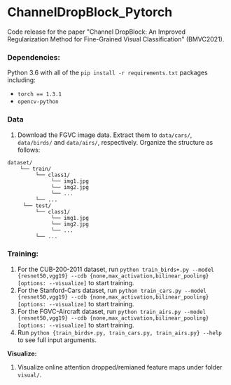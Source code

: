 # ChannelDropBlock_Pytorch
Code release for the paper "Channel DropBlock: An Improved Regularization Method for Fine-Grained Visual Classification" (BMVC2021).

### Dependencies:
Python 3.6 with all of the `pip install -r requirements.txt` packages including:
- `torch == 1.3.1`
- `opencv-python`

### Data
1. Download the FGVC image data. Extract them to `data/cars/`, `data/birds/` and `data/airs/`, respectively. Organize the structure as follows:
```
dataset/
    └── train/
         └── class1/
              └── img1.jpg
              └── img2.jpg
              └── ...
         └── ...
     └── test/
         └── class1/
              └── img1.jpg
              └── img2.jpg
              └── ...
         └── ...
```

### Training:
1. For the CUB-200-2011 dataset, run `python train_birds+.py --model {resnet50,vgg19} --cdb {none,max_activation,bilinear_pooling} [options: --visualize]` to start training.
2. For the Stanford-Cars dataset, run `python train_cars.py --model {resnet50,vgg19} --cdb {none,max_activation,bilinear_pooling} [options: --visualize]` to start training.
3. For the  FGVC-Aircraft dataset, run `python train_airs.py --model {resnet50,vgg19} --cdb {none,max_activation,bilinear_pooling} [options: --visualize]` to start training.
4. Run `python {train_birds+.py, train_cars.py, train_airs.py} --help` to see full input arguments.

**Visualize:** 
1. Visualize online attention dropped/remianed feature maps under folder `visual/`.
